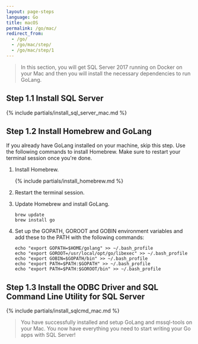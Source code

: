 ```yaml
---
layout: page-steps
language: Go
title: macOS
permalink: /go/mac/
redirect_from:
  - /go/
  - /go/mac/step/
  - /go/mac/step/1
---
```


> In this section, you will get SQL Server 2017 running on Docker on your Mac and then you will install the necessary dependencies to run GoLang.

## Step 1.1 Install SQL Server

{% include partials/install_sql_server_mac.md %}

## Step 1.2 Install Homebrew and GoLang

If you already have GoLang installed on your machine, skip this step. Use the following commands to install Homebrew. Make sure to restart your terminal session once you're done.

1. Install Homebrew.

    {% include partials/install_homebrew.md %}

1. Restart the terminal session.

1. Update Homebrew and install GoLang.

    ```terminal
    brew update
    brew install go
    ```

1. Set up the GOPATH, GOROOT and GOBIN environment variables and add these to the PATH with the following commands:

    ```terminal
    echo "export GOPATH=$HOME/golang" >> ~/.bash_profile
    echo "export GOROOT=/usr/local/opt/go/libexec" >> ~/.bash_profile
    echo "export GOBIN=$GOPATH/bin" >> ~/.bash_profile
    echo "export PATH=$PATH:$GOPATH" >> ~/.bash_profile
    echo "export PATH=$PATH:$GOROOT/bin" >> ~/.bash_profile
    ```

## Step 1.3 Install the ODBC Driver and SQL Command Line Utility for SQL Server

{% include partials/install_sqlcmd_mac.md %}

> You have successfully installed and setup GoLang and mssql-tools on your Mac. You now have everything you need to start writing your Go apps with SQL Server!
